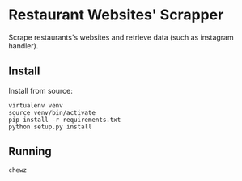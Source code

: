 # Restaurant Websites' Scrapper

Scrape restaurants's websites and retrieve data (such as instagram handler).


## Install

Install from source:

```
virtualenv venv
source venv/bin/activate
pip install -r requirements.txt
python setup.py install
```

## Running

```
chewz
```
